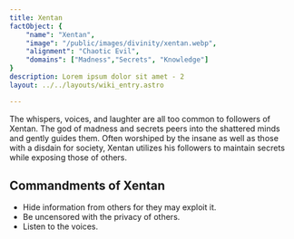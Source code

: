 ```yaml
---
title: Xentan
factObject: {
    "name": "Xentan",
    "image": "/public/images/divinity/xentan.webp",
    "alignment": "Chaotic Evil",
    "domains": ["Madness","Secrets", "Knowledge"]
}
description: Lorem ipsum dolor sit amet - 2
layout: ../../layouts/wiki_entry.astro

---
```


The whispers, voices, and laughter are all too common to followers of Xentan.  The god of madness and secrets peers into the shattered minds and gently guides them. Often worshiped by the insane as well as those with a disdain for society, Xentan utilizes his followers to maintain secrets while exposing those of others. 

## Commandments of Xentan
* Hide information from others for they may exploit it.
* Be uncensored with the privacy of others.
* Listen to the voices.
